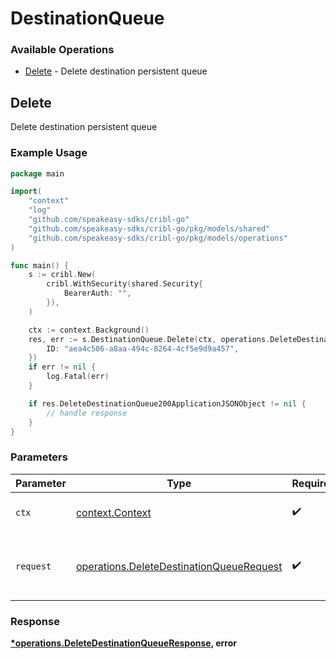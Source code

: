 # DestinationQueue

### Available Operations

* [Delete](#delete) - Delete destination persistent queue

## Delete

Delete destination persistent queue

### Example Usage

```go
package main

import(
	"context"
	"log"
	"github.com/speakeasy-sdks/cribl-go"
	"github.com/speakeasy-sdks/cribl-go/pkg/models/shared"
	"github.com/speakeasy-sdks/cribl-go/pkg/models/operations"
)

func main() {
    s := cribl.New(
        cribl.WithSecurity(shared.Security{
            BearerAuth: "",
        }),
    )

    ctx := context.Background()
    res, err := s.DestinationQueue.Delete(ctx, operations.DeleteDestinationQueueRequest{
        ID: "aea4c506-a8aa-494c-8264-4cf5e9d9a457",
    })
    if err != nil {
        log.Fatal(err)
    }

    if res.DeleteDestinationQueue200ApplicationJSONObject != nil {
        // handle response
    }
}
```

### Parameters

| Parameter                                                                                            | Type                                                                                                 | Required                                                                                             | Description                                                                                          |
| ---------------------------------------------------------------------------------------------------- | ---------------------------------------------------------------------------------------------------- | ---------------------------------------------------------------------------------------------------- | ---------------------------------------------------------------------------------------------------- |
| `ctx`                                                                                                | [context.Context](https://pkg.go.dev/context#Context)                                                | :heavy_check_mark:                                                                                   | The context to use for the request.                                                                  |
| `request`                                                                                            | [operations.DeleteDestinationQueueRequest](../../models/operations/deletedestinationqueuerequest.md) | :heavy_check_mark:                                                                                   | The request object to use for the request.                                                           |


### Response

**[*operations.DeleteDestinationQueueResponse](../../models/operations/deletedestinationqueueresponse.md), error**

